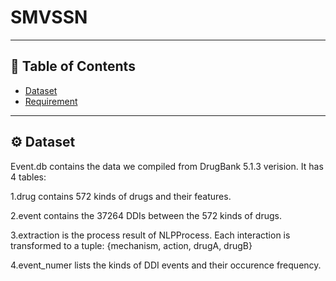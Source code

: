 #  SMVSSN
---

## 📂 Table of Contents

- [Dataset](#Dataset)
- [Requirement](#Requirement)


---

## ⚙️ Dataset

Event.db contains the data we compiled from DrugBank 5.1.3 verision. It has 4 tables:

1.drug contains 572 kinds of drugs and their features.

2.event contains the 37264 DDIs between the 572 kinds of drugs.

3.extraction is the process result of NLPProcess. Each interaction is transformed to a tuple: {mechanism, action, drugA, drugB}

4.event_numer lists the kinds of DDI events and their occurence frequency.

